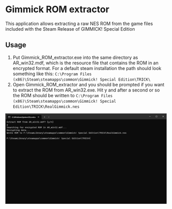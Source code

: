 # Gimmick ROM extractor
This application allows extracting a raw NES ROM from the game files included with the Steam Release of GIMMICK! Special Edition

## Usage
1. Put Gimmick_ROM_extractor.exe into the same directory as AR_win32.mdf, which is the resource file that contains the ROM in an encrypted format.
For a default steam installation the path should look something like this: ```C:\Program Files (x86)\Steam\steamapps\common\Gimmick! Special Edition\TRICK\```
2. Open Gimmick_ROM_extractor and you should be prompted if you want to extract the ROM from AR_win32.exe. Hit y and after a second or so the ROM should be written to ```C:\Program Files (x86)\Steam\steamapps\common\Gimmick! Special Edition\TRICK\RealGimmick.nes```

![image](https://raw.githubusercontent.com/Infinest/Gimmick-ROM-extractor/master/Images/cmd.jpg)
